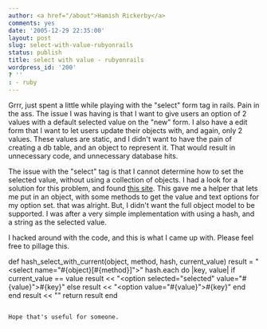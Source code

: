 ```yaml
---
author: <a href="/about">Hamish Rickerby</a>
comments: yes
date: '2005-12-29 22:35:00'
layout: post
slug: select-with-value-rubyonrails
status: publish
title: select with value - rubyonrails
wordpress_id: '200'
? ''
: - ruby
---
```


Grrr, just spent a little while playing with the "select" form tag in rails.  Pain in the ass.  The issue I was having is that I want to give users an option of 2 values with a default selected value on the "new" form.  I also have a edit form that I want to let users update their objects with, and again, only 2 values.  These values are static, and I didn't want to have the pain of creating a db table, and an object to represent it.  That would result in unnecessary code, and unnecessary database hits.

The issue with the "select" tag is that I cannot determine how to set the selected value, without using a collection of objects.  I had a look for a solution for this problem, and found <a href="http://wiki.rubyonrails.com/rails/pages/HowtoUseFormOptionHelpers">this site</a>.  This gave me a helper that lets me put in an object, with some methods to get the value and text options for my option set.  that was alright.  But, I didn't want the full object model to be supported.  I was after a very simple implementation with using a hash, and a string as the selected value.

I hacked around with the code, and this is what I came up with.  Please feel free to pillage this.


def hash_select_with_current(object, method, hash, current_value)
  result = "<select name=\"#{object}[#{method}]\">"
  hash.each do |key, value|
    if current_value == value
      result << "<option selected=\"selected\" value=\"#{value}\">#{key}</option>"
    else
      result << "<option value=\"#{value}\">#{key}</option>"
    end
  end
  result << "</select>"
  return result
end
```

Hope that's useful for someone.